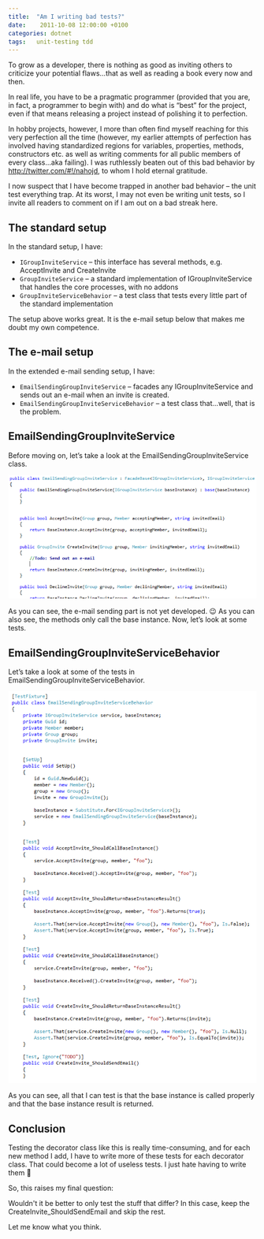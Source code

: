 ```yaml
---
title:  "Am I writing bad tests?"
date:    2011-10-08 12:00:00 +0100
categories: dotnet
tags: 	unit-testing tdd
---
```



To grow as a developer, there is nothing as good as inviting others to criticize
your potential flaws...that as well as reading a book every now and then.

In real life, you have to be a pragmatic programmer (provided that you are, in
fact, a programmer to begin with) and do what is “best” for the project, even if
that means releasing a project instead of polishing it to perfection.

In hobby projects, however, I more than often find myself reaching for this very
perfection all the time (however, my earlier attempts of perfection has involved
having standardized regions for variables, properties, methods, constructors etc.
as well as writing comments for all public members of every class...aka failing).
I was ruthlessly beaten out of this bad behavior by http://twitter.com/#!/nahojd,
to whom I hold eternal gratitude.

I now suspect that I have become trapped in another bad behavior – the unit test
everything trap. At its worst, I may not even be writing unit tests, so I invite
all readers to comment on if I am out on a bad streak here.


## The standard setup

In the standard setup, I have:

- `IGroupInviteService` – this interface has several methods, e.g. AcceptInvite and CreateInvite
- `GroupInviteService` – a standard implementation of IGroupInviteService that handles the core processes, with no addons
- `GroupInviteServiceBehavior` – a test class that tests every little part of the standard implementation

The setup above works great. It is the e-mail setup below that makes me doubt my
own competence.


## The e-mail setup

In the extended e-mail sending setup, I have:

- `EmailSendingGroupInviteService` – facades any IGroupInviteService and sends out an e-mail when an invite is created.
- `EmailSendingGroupInviteServiceBehavior` – a test class that...well, that is the problem.


## EmailSendingGroupInviteService

Before moving on, let’s take a look at the EmailSendingGroupInviteService class.

![EmailSendingGroupInviteService](/assets/img/blog/2011-10-08-1.png "EmailSendingGroupInviteService")

As you can see, the e-mail sending part is not yet developed. 😉 As you can also
see, the methods only call the base instance. Now, let’s look at some tests.


## EmailSendingGroupInviteServiceBehavior

Let’s take a look at some of the tests in EmailSendingGroupInviteServiceBehavior.

![EmailSendingGroupInviteServiceBehavior](/assets/img/blog/2011-10-08-2.png "EmailSendingGroupInviteServiceBehavior")

As you can see, all that I can test is that the base instance is called properly
and that the base instance result is returned.


## Conclusion

Testing the decorator class like this is really time-consuming, and for each new
method I add, I have to write more of these tests for each decorator class. That
could become a lot of useless tests. I just hate having to write them 🙂

So, this raises my final question:

Wouldn't it be better to only test the stuff that differ? In this case, keep the
CreateInvite_ShouldSendEmail and skip the rest.

Let me know what you think.
